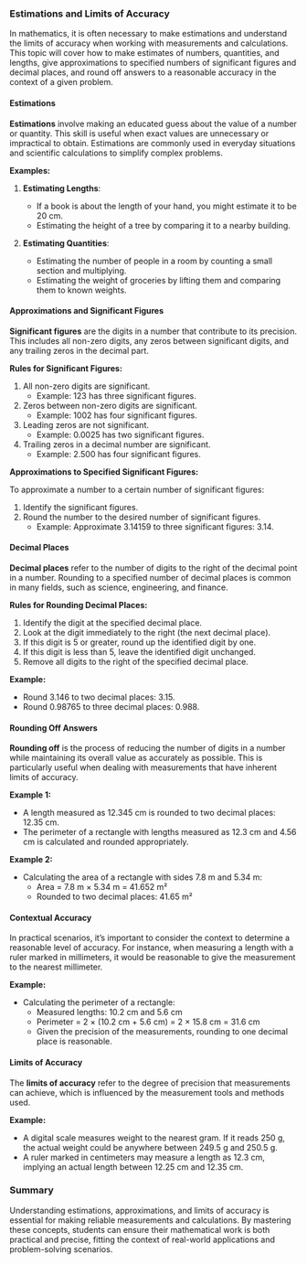 ### Estimations and Limits of Accuracy

In mathematics, it is often necessary to make estimations and understand the limits of accuracy when working with measurements and calculations. This topic will cover how to make estimates of numbers, quantities, and lengths, give approximations to specified numbers of significant figures and decimal places, and round off answers to a reasonable accuracy in the context of a given problem.

#### Estimations

**Estimations** involve making an educated guess about the value of a number or quantity. This skill is useful when exact values are unnecessary or impractical to obtain. Estimations are commonly used in everyday situations and scientific calculations to simplify complex problems.

**Examples:**

1. **Estimating Lengths**:
   - If a book is about the length of your hand, you might estimate it to be 20 cm.
   - Estimating the height of a tree by comparing it to a nearby building.

2. **Estimating Quantities**:
   - Estimating the number of people in a room by counting a small section and multiplying.
   - Estimating the weight of groceries by lifting them and comparing them to known weights.

#### Approximations and Significant Figures

**Significant figures** are the digits in a number that contribute to its precision. This includes all non-zero digits, any zeros between significant digits, and any trailing zeros in the decimal part.

**Rules for Significant Figures:**

1. All non-zero digits are significant.
   - Example: 123 has three significant figures.
2. Zeros between non-zero digits are significant.
   - Example: 1002 has four significant figures.
3. Leading zeros are not significant.
   - Example: 0.0025 has two significant figures.
4. Trailing zeros in a decimal number are significant.
   - Example: 2.500 has four significant figures.

**Approximations to Specified Significant Figures:**

To approximate a number to a certain number of significant figures:
1. Identify the significant figures.
2. Round the number to the desired number of significant figures.
   - Example: Approximate 3.14159 to three significant figures: 3.14.

#### Decimal Places

**Decimal places** refer to the number of digits to the right of the decimal point in a number. Rounding to a specified number of decimal places is common in many fields, such as science, engineering, and finance.

**Rules for Rounding Decimal Places:**

1. Identify the digit at the specified decimal place.
2. Look at the digit immediately to the right (the next decimal place).
3. If this digit is 5 or greater, round up the identified digit by one.
4. If this digit is less than 5, leave the identified digit unchanged.
5. Remove all digits to the right of the specified decimal place.

**Example:**

- Round 3.146 to two decimal places: 3.15.
- Round 0.98765 to three decimal places: 0.988.

#### Rounding Off Answers

**Rounding off** is the process of reducing the number of digits in a number while maintaining its overall value as accurately as possible. This is particularly useful when dealing with measurements that have inherent limits of accuracy.

**Example 1:**

- A length measured as 12.345 cm is rounded to two decimal places: 12.35 cm.
- The perimeter of a rectangle with lengths measured as 12.3 cm and 4.56 cm is calculated and rounded appropriately.

**Example 2:**

- Calculating the area of a rectangle with sides 7.8 m and 5.34 m:
  - Area = 7.8 m × 5.34 m = 41.652 m²
  - Rounded to two decimal places: 41.65 m²

#### Contextual Accuracy

In practical scenarios, it’s important to consider the context to determine a reasonable level of accuracy. For instance, when measuring a length with a ruler marked in millimeters, it would be reasonable to give the measurement to the nearest millimeter.

**Example:**

- Calculating the perimeter of a rectangle:
  - Measured lengths: 10.2 cm and 5.6 cm
  - Perimeter = 2 × (10.2 cm + 5.6 cm) = 2 × 15.8 cm = 31.6 cm
  - Given the precision of the measurements, rounding to one decimal place is reasonable.

#### Limits of Accuracy

The **limits of accuracy** refer to the degree of precision that measurements can achieve, which is influenced by the measurement tools and methods used.

**Example:**

- A digital scale measures weight to the nearest gram. If it reads 250 g, the actual weight could be anywhere between 249.5 g and 250.5 g.
- A ruler marked in centimeters may measure a length as 12.3 cm, implying an actual length between 12.25 cm and 12.35 cm.

### Summary

Understanding estimations, approximations, and limits of accuracy is essential for making reliable measurements and calculations. By mastering these concepts, students can ensure their mathematical work is both practical and precise, fitting the context of real-world applications and problem-solving scenarios.